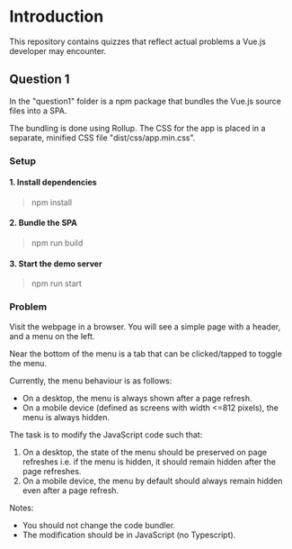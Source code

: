 # Introduction

This repository contains quizzes that reflect actual problems a Vue.js developer may encounter.

## Question 1

In the "question1" folder is a npm package that bundles the Vue.js source files into a SPA.

The bundling is done using Rollup. The CSS for the app is placed in a separate, minified CSS file "dist/css/app.min.css".

### Setup

#### 1. Install dependencies

> npm install

#### 2. Bundle the SPA

> npm run build

#### 3. Start the demo server

> npm run start

### Problem

Visit the webpage in a browser. You will see a simple page with a header, and a menu on the left.

Near the bottom of the menu is a tab that can be clicked/tapped to toggle the menu.

Currently, the menu behaviour is as follows:

- On a desktop, the menu is always shown after a page refresh.
- On a mobile device (defined as screens with width <=812 pixels), the menu is always hidden.

The task is to modify the JavaScript code such that:

1. On a desktop, the state of the menu should be preserved on page refreshes i.e. if the menu is hidden, it should remain hidden after the page refreshes.
2. On a mobile device, the menu by default should always remain hidden even after a page refresh.

Notes:

- You should not change the code bundler.
- The modification should be in JavaScript (no Typescript).
